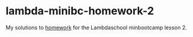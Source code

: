 # lambda-minibc-homework-2
My solutions to [homework](https://github.com/SunJieMing/python-minicamp-homework-2) for the Lambdaschool minbootcamp lesson 2.